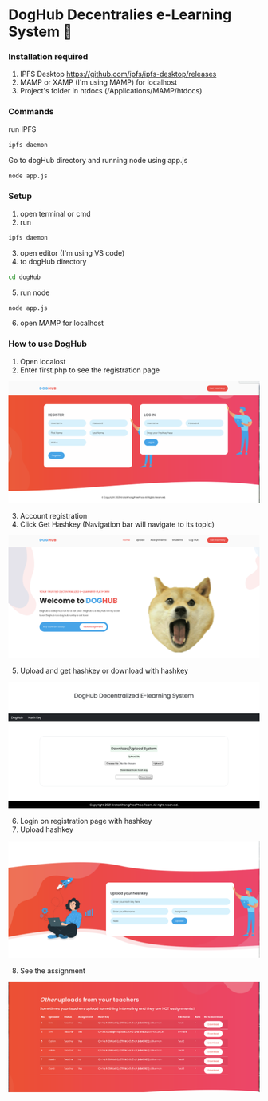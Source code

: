 # DogHub Decentralies e-Learning System :tada:

### Installation required 
1. IPFS Desktop https://github.com/ipfs/ipfs-desktop/releases
2. MAMP or XAMP (I'm using MAMP) for localhost
3. Project's folder in htdocs (/Applications/MAMP/htdocs)

### Commands

run IPFS
```bash
ipfs daemon 
```
Go to dogHub directory and running node using app.js
```bash
node app.js
```
### Setup
1. open terminal or cmd
2. run 
```bash
ipfs daemon 
```
3. open editor (I'm using VS code)
4. to dogHub directory
```bash
cd dogHub 
```
5. run node
```bash
node app.js 
```
6. open MAMP for localhost

### How to use DogHub

1. Open localost 
2. Enter first.php to see the registration page

![](assets/images/readme-assets/register.png)

3. Account registration
4. Click Get Hashkey (Navigation bar will navigate to its topic)

![](assets/images/readme-assets/home.png)

5. Upload and get hashkey or download with hashkey

![](assets/images/readme-assets/gethashkey.png)

6. Login on registration page with hashkey
7. Upload hashkey 

![](assets/images/readme-assets/uploadhashkey.png)

8. See the assignment

![](assets/images/readme-assets/uploaded.png)